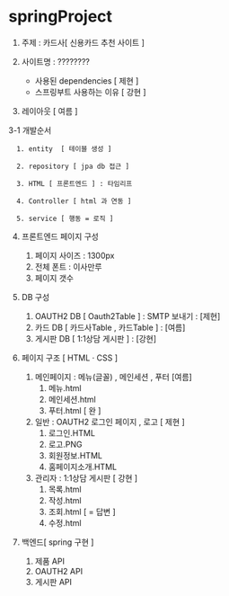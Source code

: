 # springProject

1. 주제 : 카드사[ 신용카드 추천 사이트 ] 

2. 사이트명 : ????????
      - 사용된 dependencies [ 제현 ]  
      - 스프링부트 사용하는 이유 [ 강현 ]
3. 레이아웃 [ 여름 ]

3-1 개발순서 

      1. entity  [ 테이블 생성 ]

      2. repository [ jpa db 접근 ] 

      3. HTML [ 프론트엔드 ] : 타임리프

      4. Controller [ html 과 연동 ] 

      5. service [ 행동 = 로직 ] 

4. 프론트엔드 페이지 구성
      1. 페이지 사이즈 : 1300px
      2. 전체 폰트 : 이사만루
      3. 페이지 갯수 
                 
5. DB 구성 
      1. OAUTH2 DB [ Oauth2Table ] : SMTP 보내기  : [제현] 
      2. 카드 DB   [ 카드사Table , 카드Table ]   : [여름]
      3. 게시판 DB [ 1:1상담 게시판 ]          : [강현]
      
6. 페이지 구조 [ HTML · CSS ]
      1. 메인페이지 : 메뉴(글꼴) , 메인세션 , 푸터 [여름]
            1. 메뉴.html 
            2. 메인세션.html 
            3. 푸터.html [ 완 ]
      2. 일반 : OAUTH2 로그인 페이지 , 로고 [ 제현  ]
            1. 로그인.HTML
            2. 로고.PNG
            3. 회원정보.HTML
            4. 홈페이지소개.HTML
      4. 관리자 : 1:1상담 게시판 [ 강현 ]
            1. 목록.html
            2. 작성.html 
            3. 조회.html [ = 답변 ] 
            4. 수정.html

7. 백엔드[ spring 구현 ] 
      1. 제품 API
      2. OAUTH2 API
      3. 게시판 API 







